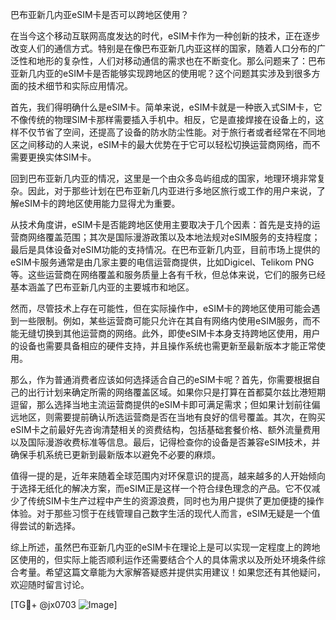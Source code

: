 巴布亚新几内亚eSIM卡是否可以跨地区使用？

在当今这个移动互联网高度发达的时代，eSIM卡作为一种创新的技术，正在逐步改变人们的通信方式。特别是在像巴布亚新几内亚这样的国家，随着人口分布的广泛性和地形的复杂性，人们对移动通信的需求也在不断变化。那么问题来了：巴布亚新几内亚的eSIM卡是否能够实现跨地区的使用呢？这个问题其实涉及到很多方面的技术细节和实际应用情况。

首先，我们得明确什么是eSIM卡。简单来说，eSIM卡就是一种嵌入式SIM卡，它不像传统的物理SIM卡那样需要插入手机中。相反，它是直接焊接在设备上的，这样不仅节省了空间，还提高了设备的防水防尘性能。对于旅行者或者经常在不同地区之间移动的人来说，eSIM卡的最大优势在于它可以轻松切换运营商网络，而不需要更换实体SIM卡。

回到巴布亚新几内亚的情况，这里是一个由众多岛屿组成的国家，地理环境非常复杂。因此，对于那些计划在巴布亚新几内亚进行多地区旅行或工作的用户来说，了解eSIM卡的跨地区使用能力显得尤为重要。

从技术角度讲，eSIM卡是否能跨地区使用主要取决于几个因素：首先是支持的运营商网络覆盖范围；其次是国际漫游政策以及本地法规对eSIM服务的支持程度；最后是具体设备对eSIM功能的支持情况。在巴布亚新几内亚，目前市场上提供的eSIM卡服务通常是由几家主要的电信运营商提供，比如Digicel、Telikom PNG等。这些运营商在网络覆盖和服务质量上各有千秋，但总体来说，它们的服务已经基本涵盖了巴布亚新几内亚的主要城市和地区。

然而，尽管技术上存在可能性，但在实际操作中，eSIM卡的跨地区使用可能会遇到一些限制。例如，某些运营商可能只允许在其自有网络内使用eSIM服务，而不能无缝切换到其他运营商的网络。此外，即使eSIM卡本身支持跨地区使用，用户的设备也需要具备相应的硬件支持，并且操作系统也需更新至最新版本才能正常使用。

那么，作为普通消费者应该如何选择适合自己的eSIM卡呢？首先，你需要根据自己的出行计划来确定所需的网络覆盖区域。如果你只是打算在首都莫尔兹比港短期逗留，那么选择当地主流运营商提供的eSIM卡即可满足需求；但如果计划前往偏远地区，则需要提前确认所选运营商是否在当地有良好的信号覆盖。其次，在购买eSIM卡之前最好先咨询清楚相关的资费结构，包括基础套餐价格、额外流量费用以及国际漫游收费标准等信息。最后，记得检查你的设备是否兼容eSIM技术，并确保手机系统已更新到最新版本以避免不必要的麻烦。

值得一提的是，近年来随着全球范围内对环保意识的提高，越来越多的人开始倾向于选择无纸化的解决方案，而eSIM正是这样一个符合绿色理念的产品。它不仅减少了传统SIM卡生产过程中产生的资源浪费，同时也为用户提供了更加便捷的操作体验。对于那些习惯于在线管理自己数字生活的现代人而言，eSIM无疑是一个值得尝试的新选择。

综上所述，虽然巴布亚新几内亚的eSIM卡在理论上是可以实现一定程度上的跨地区使用的，但实际上能否顺利运作还需要结合个人的具体需求以及所处环境条件综合考量。希望这篇文章能为大家解答疑惑并提供实用建议！如果您还有其他疑问，欢迎随时留言讨论。

[TG💪+ @jx0703 ![Image](https://github.com/user-attachments/assets/dbca1d08-cadb-493c-b0ec-ad6f7a83f270)]